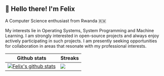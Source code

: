 ## 👋 Hello there! I'm Felix

A Computer Science enthusiast from Rwanda 🇷🇼

My interests lie in Operating Systems, System Programming and Machine Learning. I am strongly interested in open-source projects and always enjoy actively participating in such projects. I am presently seeking opportunities for collaboration in areas that resonate with my professional interests.


|                           Github stats                          |                             Streaks                       |
|-----------------------------------------------------------------|-----------------------------------------------------------|
[![Felix's github stats](https://github-readme-stats.vercel.app/api?username=hirwa-nshuti&count_private=true&show_icons=true&theme=radical)](https://github.com/hirwa-nshuti)|[![](https://streak-stats.demolab.com/?user=hirwa-nshuti&theme=gray-white&date_format=M%20j%5B%2C%20Y%5D)](https://git.io/streak-stats)|